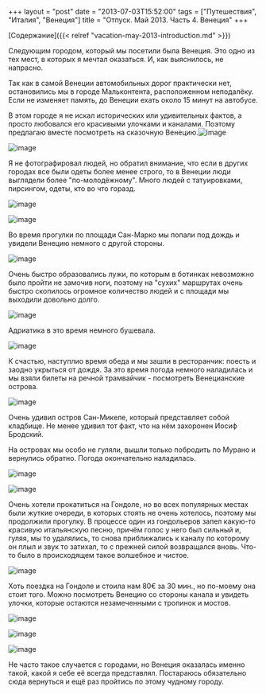 +++
layout = "post"
date = "2013-07-03T15:52:00"
tags = ["Путешествия", "Италия", "Венеция"]
title = "Отпуск. Май 2013. Часть 4. Венеция"
+++

[Содержание]({{< relref "vacation-may-2013-introduction.md" >}})

Следующим городом, который мы посетили была Венеция. Это одно из тех мест, в которых я мечтал оказаться. И, как выяснилось, не напрасно.

Так как в самой Венеции автомобильных дорог практически нет, остановились мы в городе Мальконтента, расположенном неподалёку. Если не изменяет память, до Венеции ехать около 15 минут на автобусе.

В этом городе я не искал исторических или удивительных фактов, а просто любовался его красивыми улочками и каналами. Поэтому предлагаю вместе посмотреть на сказочную Венецию.![image](../vacation-may-2013-venice-1.jpg)

![image](../vacation-may-2013-venice-2.jpg)

Я не фотографировал людей, но обратил внимание, что если в других городах все были одеты более менее строго, то в Венеции люди выглядели более "по-молодёжному". Много людей с татуировками, пирсингом, одеты, кто во что горазд.

![image](../vacation-may-2013-venice-3.jpg)

![image](../vacation-may-2013-venice-4.jpg)

Во время прогулки по площади Сан-Марко мы попали под дождь и увидели Венецию немного с другой стороны.

![image](../vacation-may-2013-venice-5.jpg)

Очень быстро образовались лужи, по которым в ботинках невозможно было пройти не замочив ноги, поэтому на "сухих" маршрутах очень быстро скопилось огромное количество людей и с площади мы выходили довольно долго.

![image](../vacation-may-2013-venice-6.jpg)

Адриатика в это время немного бушевала.

![image](../vacation-may-2013-venice-7.jpg)

К счастью, наступлио время обеда и мы зашли в ресторанчик: поесть и заодно укрыться от дождя. За это время погода немного наладилась и мы взяли билеты на речной трамвайчик - посмотреть Венецианские острова. 

![image](../vacation-may-2013-venice-8.jpg)

Очень удивил остров Сан-Микеле, который представляет собой кладбище. Не менее удивил тот факт, что на нём захоронен Иосиф Бродский.  


На островах мы особо не гуляли, вышли только побродить по Мурано и вернулись обратно. Погода окончательно наладилась.

![image](../vacation-may-2013-venice-9.jpg)

![image](../vacation-may-2013-venice-10.jpg)

Очень хотели прокатиться на Гондоле, но во всех популярных местах были жуткие очереди, в которых стоять не очень хотелось, поэтому мы продолжили прогулку. В процессе один из гондольеров запел какую-то красивую итальянскую песню, причём голос у него был сильный и, гуляя, мы то удалялись, то снова приближались к каналу по которому он плыл и звук то затихал, то с прежней силой возвращался вновь. Что-то было в происходящем такое волшебное и чистое.

![image](../vacation-may-2013-venice-11.jpg)

Хоть поездка на Гондоле и стоила нам 80€ за 30 мин., но по-моему она стоит того. Можно посмотреть Венецию со стороны канала и увидеть улочки, которые остаются незамеченными с тропинок и мостов.

![image](../vacation-may-2013-venice-12.jpg)

![image](../vacation-may-2013-venice-13.jpg)

![image](../vacation-may-2013-venice-14.jpg)

Не часто такое случается с городами, но Венеция оказалась именно такой, какой я себе её всегда представлял. Постараюсь обязательно сюда вернуться и ещё раз пройтись по этому чудному городу.